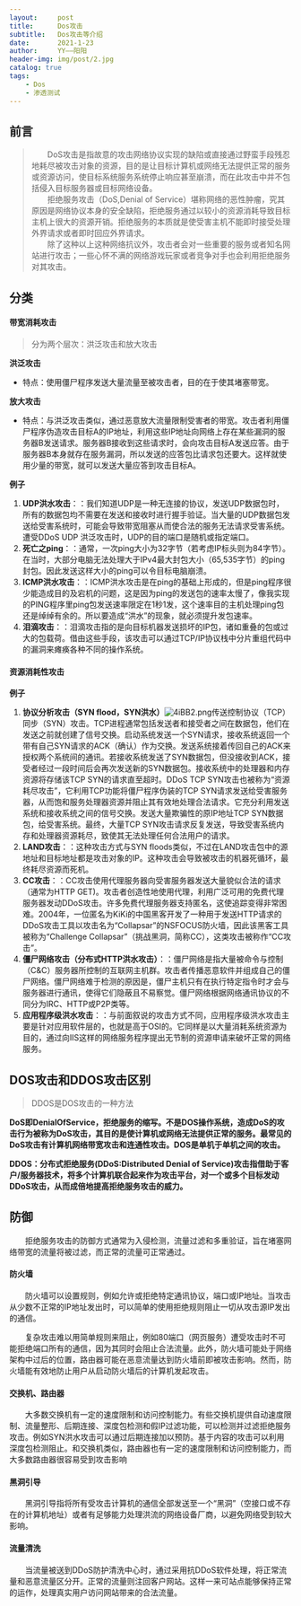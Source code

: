 ```yaml
---
layout:     post
title:      Dos攻击
subtitle:   Dos攻击等介绍
date:       2021-1-23
author:     YY——阳阳
header-img: img/post/2.jpg
catalog: true
tags:
    - Dos
    - 渗透测试
---
```


## 前言
> &emsp;&emsp;DoS攻击是指故意的攻击网络协议实现的缺陷或直接通过野蛮手段残忍地耗尽被攻击对象的资源，目的是让目标计算机或网络无法提供正常的服务或资源访问，使目标系统服务系统停止响应甚至崩溃，而在此攻击中并不包括侵入目标服务器或目标网络设备。
<br>&emsp;&emsp;拒绝服务攻击（DoS,Denial of Service）堪称网络的恶性肿瘤，究其原因是网络协议本身的安全缺陷，拒绝服务通过以较小的资源消耗导致目标主机上很大的资源开销。拒绝服务的本质就是使受害主机不能即时接受处理外界请求或者即时回应外界请求。
<br>&emsp;&emsp;除了这种以上这种网络抗议外，攻击者会对一些重要的服务或者知名网站进行攻击；一些心怀不满的网络游戏玩家或者竞争对手也会利用拒绝服务对其攻击。

## 分类

#### 带宽消耗攻击
> 分为两个层次：洪泛攻击和放大攻击

**洪泛攻击**

- 特点：使用僵尸程序发送大量流量至被攻击者，目的在于使其堵塞带宽。

**放大攻击**

- 特点：与洪泛攻击类似，通过恶意放大流量限制受害者的带宽。攻击者利用僵尸程序伪造攻击目标A的IP地址，利用这些IP地址向网络上存在某些漏洞的服务器B发送请求。服务器B接收到这些请求时，会向攻击目标A发送应答。由于服务器B本身就存在服务漏洞，所以发送的应答包比请求包还要大。这样就使用少量的带宽，就可以发送大量应答到攻击目标A。

**例子**

1. **UDP洪水攻击**：：我们知道UDP是一种无连接的协议，发送UDP数据包时，所有的数据包均不需要在发送和接收时进行握手验证。当大量的UDP数据包发送给受害系统时，可能会导致带宽阻塞从而使合法的服务无法请求受害系统。遭受DDoS UDP 洪泛攻击时，UDP的目的端口是随机或指定端口。
2. **死亡之ping**：：通常，一次ping大小为32字节（若考虑IP标头则为84字节）。在当时，大部分电脑无法处理大于IPv4最大封包大小（65,535字节）的ping封包。因此发送这样大小的ping可以令目标电脑崩溃。
3. **ICMP洪水攻击**：：ICMP洪水攻击是在ping的基础上形成的，但是ping程序很少能造成目的及宕机的问题，这是因为ping的发送包的速率太慢了，像我实现的PING程序里ping包发送速率限定在1秒1发，这个速率目的主机处理ping包还是绰绰有余的。所以要造成“洪水”的现象，就必须提升发包速率。
4. **泪滴攻击**：：泪滴攻击指的是向目标机器发送损坏的IP包，诸如重叠的包或过大的包载荷。借由这些手段，该攻击可以通过TCP/IP协议栈中分片重组代码中的漏洞来瘫痪各种不同的操作系统。


#### 资源消耗性攻击

**例子**

1. **协议分析攻击（SYN flood，SYN洪水）**![4iBB2.png](https://s3.jpg.cm/2021/01/30/4iBB2.png)传送控制协议（TCP）同步（SYN）攻击。TCP进程通常包括发送者和接受者之间在数据包，他们在发送之前就创建了信号交换。启动系统发送一个SYN请求，接收系统返回一个带有自己SYN请求的ACK（确认）作为交换。发送系统接着传回自己的ACK来授权两个系统间的通讯。若接收系统发送了SYN数据包，但没接收到ACK，接受者经过一段时间后会再次发送新的SYN数据包。接收系统中的处理器和内存资源将存储该TCP SYN的请求直至超时。DDoS TCP SYN攻击也被称为“资源耗尽攻击”，它利用TCP功能将僵尸程序伪装的TCP SYN请求发送给受害服务器，从而饱和服务处理器资源并阻止其有效地处理合法请求。它充分利用发送系统和接收系统之间的信号交换。发送大量欺骗性的原IP地址TCP SYN数据包，给受害系统。最终，大量TCP SYN攻击请求反复发送，导致受害系统内存和处理器资源耗尽，致使其无法处理任何合法用户的请求。
2. **LAND攻击**：：这种攻击方式与SYN floods类似，不过在LAND攻击包中的源地址和目标地址都是攻击对象的IP。这种攻击会导致被攻击的机器死循环，最终耗尽资源而死机。
3. **CC攻击**：：CC攻击使用代理服务器向受害服务器发送大量貌似合法的请求（通常为HTTP GET)。攻击者创造性地使用代理，利用广泛可用的免费代理服务器发动DDoS攻击。许多免费代理服务器支持匿名，这使追踪变得非常困难。2004年，一位匿名为KiKi的中国黑客开发了一种用于发送HTTP请求的DDoS攻击工具以攻击名为“Collapsar”的NSFOCUS防火墙，因此该黑客工具被称为“Challenge Collapsar”（挑战黑洞，简称CC），这类攻击被称作“CC攻击”。
4. **僵尸网络攻击（分布式HTTP洪水攻击）**：：僵尸网络是指大量被命令与控制（C&C）服务器所控制的互联网主机群。攻击者传播恶意软件并组成自己的僵尸网络。僵尸网络难于检测的原因是，僵尸主机只有在执行特定指令时才会与服务器进行通讯，使得它们隐蔽且不易察觉。僵尸网络根据网络通讯协议的不同分为IRC、HTTP或P2P类等。
5. **应用程序级洪水攻击**：：与前面叙说的攻击方式不同，应用程序级洪水攻击主要是针对应用软件层的，也就是高于OSI的。它同样是以大量消耗系统资源为目的，通过向IIS这样的网络服务程序提出无节制的资源申请来破坏正常的网络服务。

## DOS攻击和DDOS攻击区别
> DDOS是DOS攻击的一种方法

**DoS即DenialOfService，拒绝服务的缩写。不是DOS操作系统，造成DoS的攻击行为被称为DoS攻击，其目的是使计算机或网络无法提供正常的服务。最常见的DoS攻击有计算机网络带宽攻击和连通性攻击。DOS是单机于单机之间的攻击。**

**DDOS：分布式拒绝服务(DDoS:Distributed Denial of Service)攻击指借助于客户/服务器技术，将多个计算机联合起来作为攻击平台，对一个或多个目标发动DDoS攻击，从而成倍地提高拒绝服务攻击的威力。**

## 防御
&emsp;&emsp;拒绝服务攻击的防御方式通常为入侵检测，流量过滤和多重验证，旨在堵塞网络带宽的流量将被过滤，而正常的流量可正常通过。

#### 防火墙
&emsp;&emsp;防火墙可以设置规则，例如允许或拒绝特定通讯协议，端口或IP地址。当攻击从少数不正常的IP地址发出时，可以简单的使用拒绝规则阻止一切从攻击源IP发出的通信。

​&emsp;&emsp;复杂攻击难以用简单规则来阻止，例如80端口（网页服务）遭受攻击时不可能拒绝端口所有的通信，因为其同时会阻止合法流量。此外，防火墙可能处于网络架构中过后的位置，路由器可能在恶意流量达到防火墙前即被攻击影响。然而，防火墙能有效地防止用户从启动防火墙后的计算机发起攻击。
#### 交换机、路由器
​&emsp;&emsp;大多数交换机有一定的速度限制和访问控制能力。有些交换机提供自动速度限制、流量整形、后期连接、深度包检测和假IP过滤功能，可以检测并过滤拒绝服务攻击。例如SYN洪水攻击可以通过后期连接加以预防。基于内容的攻击可以利用深度包检测阻止。和交换机类似，路由器也有一定的速度限制和访问控制能力，而大多数路由器很容易受到攻击影响
#### 黑洞引导
​&emsp;&emsp;黑洞引导指将所有受攻击计算机的通信全部发送至一个“黑洞”（空接口或不存在的计算机地址）或者有足够能力处理洪流的网络设备厂商，以避免网络受到较大影响。
#### 流量清洗
&emsp;&emsp;当流量被送到DDoS防护清洗中心时，通过采用抗DDoS软件处理，将正常流量和恶意流量区分开。正常的流量则注回客户网站。这样一来可站点能够保持正常的运作，处理真实用户访问网站带来的合法流量。